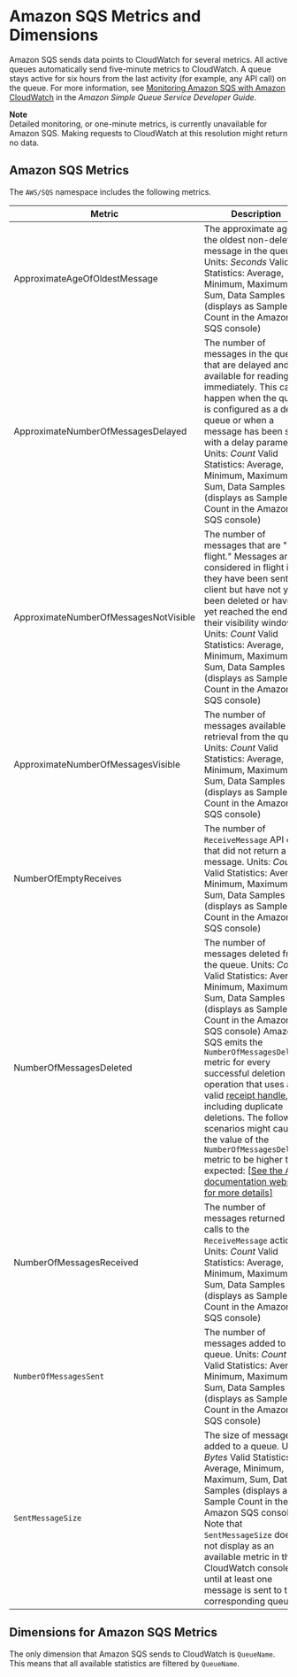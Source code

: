 # Amazon SQS Metrics and Dimensions<a name="sqs-metricscollected"></a>

Amazon SQS sends data points to CloudWatch for several metrics\. All active queues automatically send five\-minute metrics to CloudWatch\. A queue stays active for six hours from the last activity \(for example, any API call\) on the queue\. For more information, see [Monitoring Amazon SQS with Amazon CloudWatch](http://docs.aws.amazon.com/AWSSimpleQueueService/latest/SQSDeveloperGuide/MonitorSQSwithCloudWatch.html) in the *Amazon Simple Queue Service Developer Guide*\.

**Note**  
 Detailed monitoring, or one\-minute metrics, is currently unavailable for Amazon SQS\. Making requests to CloudWatch at this resolution might return no data\.

## Amazon SQS Metrics<a name="sqs-metrics"></a>

The `AWS/SQS` namespace includes the following metrics\.


| Metric | Description | 
| --- | --- | 
| ApproximateAgeOfOldestMessage |  The approximate age of the oldest non\-deleted message in the queue\. Units: *Seconds* Valid Statistics: Average, Minimum, Maximum, Sum, Data Samples \(displays as Sample Count in the Amazon SQS console\)  | 
| ApproximateNumberOfMessagesDelayed |  The number of messages in the queue that are delayed and not available for reading immediately\. This can happen when the queue is configured as a delay queue or when a message has been sent with a delay parameter\. Units: *Count* Valid Statistics: Average, Minimum, Maximum, Sum, Data Samples \(displays as Sample Count in the Amazon SQS console\)  | 
| ApproximateNumberOfMessagesNotVisible |  The number of messages that are "in flight\." Messages are considered in flight if they have been sent to a client but have not yet been deleted or have not yet reached the end of their visibility window\. Units: *Count* Valid Statistics: Average, Minimum, Maximum, Sum, Data Samples \(displays as Sample Count in the Amazon SQS console\)  | 
| ApproximateNumberOfMessagesVisible |  The number of messages available for retrieval from the queue\. Units: *Count* Valid Statistics: Average, Minimum, Maximum, Sum, Data Samples \(displays as Sample Count in the Amazon SQS console\)  | 
| NumberOfEmptyReceives |  The number of `ReceiveMessage` API calls that did not return a message\. Units: *Count* Valid Statistics: Average, Minimum, Maximum, Sum, Data Samples \(displays as Sample Count in the Amazon SQS console\)  | 
| NumberOfMessagesDeleted |  The number of messages deleted from the queue\. Units: *Count* Valid Statistics: Average, Minimum, Maximum, Sum, Data Samples \(displays as Sample Count in the Amazon SQS console\) Amazon SQS emits the `NumberOfMessagesDeleted` metric for every successful deletion operation that uses a valid [ receipt handle](http://docs.aws.amazon.com/AWSSimpleQueueService/latest/SQSDeveloperGuide/sqs-queue-message-identifiers.html#receipt-handle), including duplicate deletions\. The following scenarios might cause the value of the `NumberOfMessagesDeleted` metric to be higher than expected: [\[See the AWS documentation website for more details\]](http://docs.aws.amazon.com/AmazonCloudWatch/latest/monitoring/sqs-metricscollected.html)  | 
| NumberOfMessagesReceived |  The number of messages returned by calls to the `ReceiveMessage` action\. Units: *Count* Valid Statistics: Average, Minimum, Maximum, Sum, Data Samples \(displays as Sample Count in the Amazon SQS console\)  | 
| `NumberOfMessagesSent` |  The number of messages added to a queue\. Units: *Count* Valid Statistics: Average, Minimum, Maximum, Sum, Data Samples \(displays as Sample Count in the Amazon SQS console\)  | 
| `SentMessageSize` |  The size of messages added to a queue\.  Units: *Bytes* Valid Statistics: Average, Minimum, Maximum, Sum, Data Samples \(displays as Sample Count in the Amazon SQS console\) Note that `SentMessageSize` does not display as an available metric in the CloudWatch console until at least one message is sent to the corresponding queue\.  | 

## Dimensions for Amazon SQS Metrics<a name="sqs-metric-dimensions"></a>

The only dimension that Amazon SQS sends to CloudWatch is `QueueName`\. This means that all available statistics are filtered by `QueueName`\.